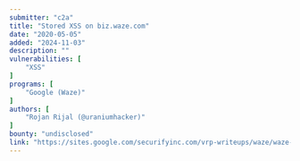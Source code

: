 ```yaml
---
submitter: "c2a"
title: "Stored XSS on biz.waze.com"
date: "2020-05-05"
added: "2024-11-03"
description: ""
vulnerabilities: [
    "XSS"
]
programs: [
    "Google (Waze)"
]
authors: [
    "Rojan Rijal (@uraniumhacker)"
]
bounty: "undisclosed"
link: "https://sites.google.com/securifyinc.com/vrp-writeups/waze/waze-xss"
---
```




